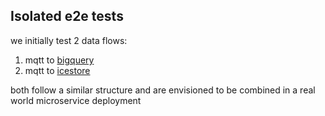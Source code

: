 ## Isolated e2e tests

we initially test 2 data flows:

1) mqtt to [bigquery](pubsubbigquery)
2) mqtt to [icestore](pubsubicestore)

both follow a similar structure and are envisioned to be combined in a
real world microservice deployment 
